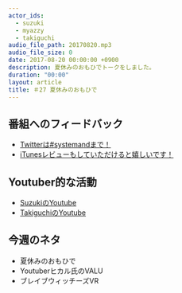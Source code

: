 ```yaml
---
actor_ids:
  - suzuki
  - myazzy
  - takiguchi
audio_file_path: 20170820.mp3
audio_file_size: 0
date: 2017-08-20 00:00:00 +0900
description: 夏休みのおもひでトークをしました。
duration: "00:00"
layout: article
title: ＃27 夏休みのおもひで
---
```

## 番組へのフィードバック
* [Twitterは#systemandまで！](https://twitter.com/search?q=%23systemand)
* [iTunesレビューもしていただけると嬉しいです！](https://itunes.apple.com/jp/podcast/systemand-online/id1205168408?mt=2)

## Youtuber的な活動
* [SuzukiのYoutube](https://www.youtube.com/channel/UCqTozqKO5AWD8OccCnW3Rvw)
* [TakiguchiのYoutube](https://www.youtube.com/channel/UCtoXGiMeDggQPdGoanDE2sA)


## 今週のネタ
* 夏休みのおもひで
* Youtuberヒカル氏のVALU 
* ブレイブウィッチーズVR
